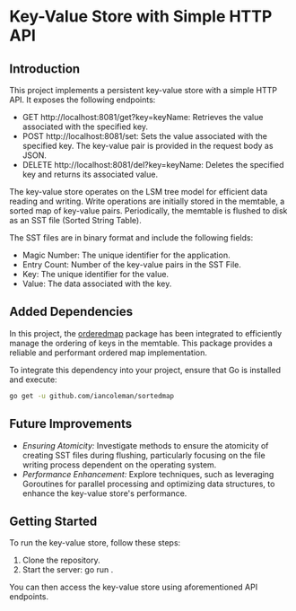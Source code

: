# Key-Value Store with Simple HTTP API

## Introduction

This project implements a persistent key-value store with a simple HTTP API. It exposes the following endpoints:

* GET http://localhost:8081/get?key=keyName: Retrieves the value associated with the specified key.
* POST http://localhost:8081/set: Sets the value associated with the specified key. The key-value pair is provided in the request body as JSON.
* DELETE http://localhost:8081/del?key=keyName: Deletes the specified key and returns its associated value.

The key-value store operates on the LSM tree model for efficient data reading and writing. Write operations are initially stored in the memtable, a sorted map of key-value pairs. Periodically, the memtable is flushed to disk as an SST file (Sorted String Table). 

The SST files are in binary format and include the following fields:

* Magic Number: The unique identifier for the application.
* Entry Count: Number of the key-value pairs in the SST File.
* Key: The unique identifier for the value.
* Value: The data associated with the key.

## Added Dependencies

In this project, the [orderedmap](https://github.com/iancoleman/orderedmap/tree/master) package has been integrated to efficiently manage the ordering of keys in the memtable. This package provides a reliable and performant ordered map implementation.

To integrate this dependency into your project, ensure that Go is installed and execute:


```bash
go get -u github.com/iancoleman/sortedmap
```


## Future Improvements

* *Ensuring Atomicity:* Investigate methods to ensure the atomicity of creating SST files during flushing, particularly focusing on the file writing process dependent on the operating system.
* *Performance Enhancement:* Explore techniques, such as leveraging Goroutines for parallel processing and optimizing data structures, to enhance the key-value store's performance.

## Getting Started

To run the key-value store, follow these steps:

1. Clone the repository.
2. Start the server: go run .

You can then access the key-value store using aforementioned API endpoints.
